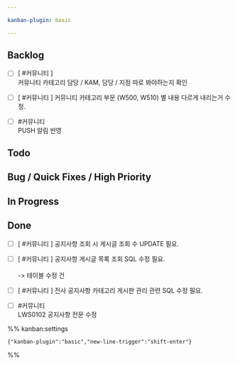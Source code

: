 ```yaml
---

kanban-plugin: basic

---
```


## Backlog

- [ ] [ #커뮤니티 ] <br>커뮤니티 카테고리 담당 / KAM, 담당 / 지점 따로 봐야하는지 확인
- [ ] [ #커뮤니티 ] 커뮤니티 카테고리 부문 (W500, W510) 별 내용 다르게 내리는거 수정.
- [ ] #커뮤니티 <br>PUSH 알림 반영


## Todo



## Bug / Quick Fixes / High Priority



## In Progress



## Done

- [ ] [ #커뮤니티 ] 공지사항 조회 시 게시글 조회 수 UPDATE 필요.
- [ ] [ #커뮤니티 ] 공지사항 게시글 목록 조회 SQL 수정 필요.<br><br>-> 테이블 수정 건
- [ ] [ #커뮤니티 ] 전사 공지사항 카테고리 게시판 관리 관련 SQL 수정 필요.
- [ ] #커뮤니티 <br>LWS0102 공지사항 전문 수정




%% kanban:settings
```
{"kanban-plugin":"basic","new-line-trigger":"shift-enter"}
```
%%